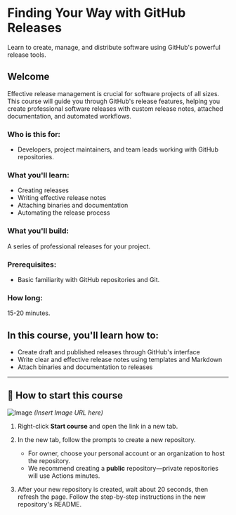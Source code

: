 # Finding Your Way with GitHub Releases

Learn to create, manage, and distribute software using GitHub's powerful release tools.

## Welcome
Effective release management is crucial for software projects of all sizes. This course will guide you through GitHub's release features, helping you create professional software releases with custom release notes, attached documentation, and automated workflows.

### Who is this for:
- Developers, project maintainers, and team leads working with GitHub repositories.

### What you'll learn:
- Creating releases
- Writing effective release notes
- Attaching binaries and documentation
- Automating the release process

### What you'll build:
A series of professional releases for your project.

### Prerequisites:
- Basic familiarity with GitHub repositories and Git.

### How long:
15-20 minutes.

## In this course, you'll learn how to:
- Create draft and published releases through GitHub's interface
- Write clear and effective release notes using templates and Markdown
- Attach binaries and documentation to releases
---

## 🚀 How to start this course
![Image](URL) *(Insert Image URL here)*

1. Right-click **Start course** and open the link in a new tab.
2. In the new tab, follow the prompts to create a new repository.
    - For owner, choose your personal account or an organization to host the repository.
    - We recommend creating a **public** repository—private repositories will use Actions minutes.

3. After your new repository is created, wait about 20 seconds, then refresh the page. Follow the step-by-step instructions in the new repository's README.

